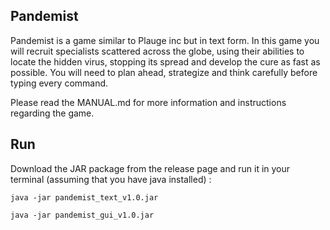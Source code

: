 ## Pandemist

Pandemist is a game similar to Plauge inc but in text form. In this game you
will recruit specialists scattered across the globe, using their abilities to
locate the hidden virus, stopping its spread and develop the cure as fast as
possible. You will need to plan ahead, strategize and think carefully
before typing every command. 

Please read the MANUAL.md for more information and instructions regarding the game.

## Run

Download the JAR package from the release page and run it in your terminal 
(assuming that you have java installed) :

```
java -jar pandemist_text_v1.0.jar

java -jar pandemist_gui_v1.0.jar
```


